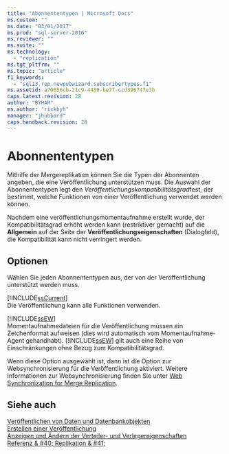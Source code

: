 ```yaml
---
title: "Abonnententypen | Microsoft Docs"
ms.custom: ""
ms.date: "03/01/2017"
ms.prod: "sql-server-2016"
ms.reviewer: ""
ms.suite: ""
ms.technology: 
  - "replication"
ms.tgt_pltfrm: ""
ms.topic: "article"
f1_keywords: 
  - "sql13.rep.newpubwizard.subscribertypes.f1"
ms.assetid: a70656cb-21c9-4489-be77-ccd396747e3b
caps.latest.revision: 28
author: "BYHAM"
ms.author: "rickbyh"
manager: "jhubbard"
caps.handback.revision: 28
---
```

# Abonnententypen
  Mithilfe der Mergereplikation können Sie die Typen der Abonnenten angeben, die eine Veröffentlichung unterstützen muss. Die Auswahl der Abonnententypen legt den *Veröffentlichungskompatibilitätsgrad*fest, der bestimmt, welche Funktionen von einer Veröffentlichung verwendet werden können.  
  
 Nachdem eine veröffentlichungsmomentaufnahme erstellt wurde, der Kompatibilitätsgrad erhöht werden kann (restriktiver gemacht) auf die **Allgemein** auf der Seite der **Veröffentlichungseigenschaften** (Dialogfeld), die Kompatibilität kann nicht verringert werden.  
  
## Optionen  
 Wählen Sie jeden Abonnententypen aus, der von der Veröffentlichung unterstützt werden muss.  
  
 [!INCLUDE[ssCurrent](../../includes/sscurrent-md.md)]  
 Die Veröffentlichung kann alle Funktionen verwenden.  
  
 [!INCLUDE[ssEW](../../includes/ssew-md.md)]  
 Momentaufnahmedateien für die Veröffentlichung müssen ein Zeichenformat aufweisen (dies wird automatisch vom Momentaufnahme-Agent gehandhabt). [!INCLUDE[ssEW](../../includes/ssew-md.md)] gilt auch eine Reihe von Einschränkungen ohne Bezug zum Kompatibilitätsgrad.  
  
 Wenn diese Option ausgewählt ist, dann ist die Option zur Websynchronisierung für die Veröffentlichung aktiviert. Weitere Informationen zur Websynchronisierung finden Sie unter [Web Synchronization for Merge Replication](../../relational-databases/replication/web-synchronization-for-merge-replication.md).  
  
## Siehe auch  
 [Veröffentlichen von Daten und Datenbankobjekten](../../relational-databases/replication/publish/publish-data-and-database-objects.md)   
 [Erstellen einer Veröffentlichung](../../relational-databases/replication/publish/create-a-publication.md)   
 [Anzeigen und Ändern der Verteiler- und Verlegereigenschaften](../../relational-databases/replication/view-and-modify-distributor-and-publisher-properties.md)   
 [Referenz & #40; Replikation & #41;](../../relational-databases/replication/properties-reference-replication.md)  
  
  